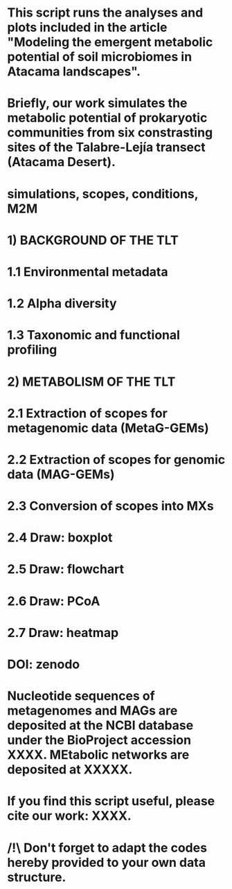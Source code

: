 # This script runs the analyses and plots included in the article "Modeling the emergent metabolic potential of soil microbiomes in Atacama landscapes".

# Briefly, our work simulates the metabolic potential of prokaryotic communities from six constrasting sites of the Talabre-Lejía transect (Atacama Desert). 
# simulations, scopes, conditions, M2M

# 1) BACKGROUND OF THE TLT
#    1.1 Environmental metadata
#    1.2 Alpha diversity
#    1.3 Taxonomic and functional profiling
# 2) METABOLISM OF THE TLT
#    2.1 Extraction of scopes for metagenomic data (MetaG-GEMs)
#    2.2 Extraction of scopes for genomic data (MAG-GEMs)
#    2.3 Conversion of scopes into MXs
#    2.4 Draw: boxplot
#    2.5 Draw: flowchart
#    2.6 Draw: PCoA
#    2.7 Draw: heatmap

# DOI: zenodo
# Nucleotide sequences of metagenomes and MAGs are deposited at the NCBI database under the BioProject accession XXXX. MEtabolic networks are deposited at XXXXX. 
# If you find this script useful, please cite our work: XXXX.

# /!\ Don't forget to adapt the codes hereby provided to your own data structure. 
